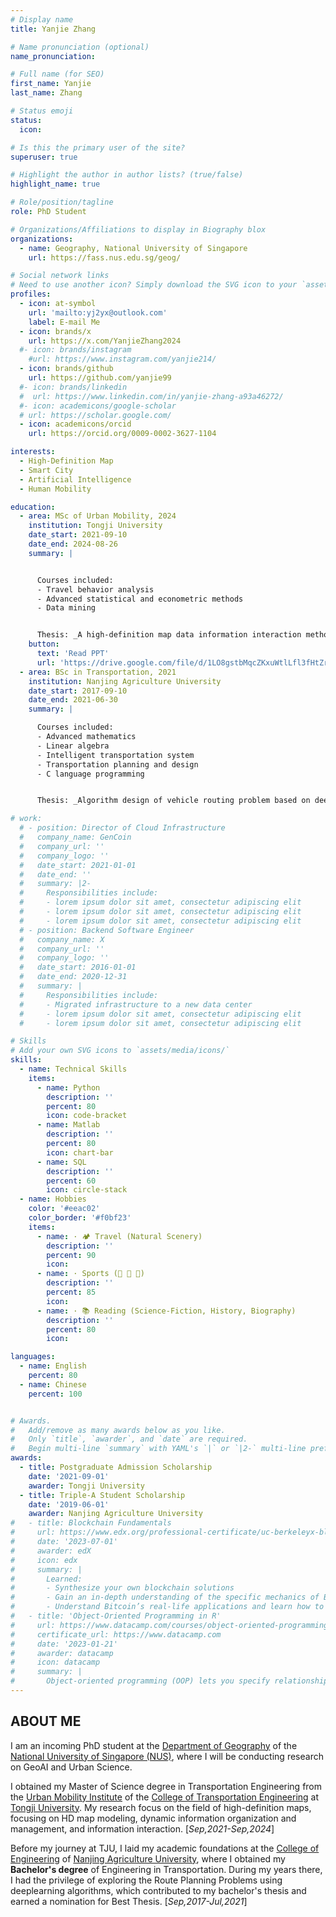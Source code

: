 ```yaml
---
# Display name
title: Yanjie Zhang

# Name pronunciation (optional)
name_pronunciation:

# Full name (for SEO)
first_name: Yanjie
last_name: Zhang

# Status emoji
status:
  icon: 

# Is this the primary user of the site?
superuser: true

# Highlight the author in author lists? (true/false)
highlight_name: true

# Role/position/tagline
role: PhD Student

# Organizations/Affiliations to display in Biography blox
organizations:
  - name: Geography, National University of Singapore
    url: https://fass.nus.edu.sg/geog/

# Social network links
# Need to use another icon? Simply download the SVG icon to your `assets/media/icons/` folder.
profiles:
  - icon: at-symbol
    url: 'mailto:yj2yx@outlook.com'
    label: E-mail Me
  - icon: brands/x
    url: https://x.com/YanjieZhang2024
  #- icon: brands/instagram
    #url: https://www.instagram.com/yanjie214/
  - icon: brands/github
    url: https://github.com/yanjie99
  #- icon: brands/linkedin
  #  url: https://www.linkedin.com/in/yanjie-zhang-a93a46272/
  #- icon: academicons/google-scholar
  # url: https://scholar.google.com/
  - icon: academicons/orcid
    url: https://orcid.org/0009-0002-3627-1104

interests:
  - High-Definition Map
  - Smart City
  - Artificial Intelligence
  - Human Mobility

education:
  - area: MSc of Urban Mobility, 2024
    institution: Tongji University
    date_start: 2021-09-10
    date_end: 2024-08-26
    summary: |


      Courses included:
      - Travel behavior analysis
      - Advanced statistical and econometric methods
      - Data mining


      Thesis: _A high-definition map data information interaction method for assisted autonomous driving_. Supervised by Prof. Wei Huang and Prof. Chun Liu.
    button:
      text: 'Read PPT'
      url: 'https://drive.google.com/file/d/1LO8gstbMqcZKxuWtlLfl3fHtZreZpaV6/view?usp=drive_link'
  - area: BSc in Transportation, 2021
    institution: Nanjing Agriculture University
    date_start: 2017-09-10
    date_end: 2021-06-30
    summary: |

      Courses included:
      - Advanced mathematics
      - Linear algebra
      - Intelligent transportation system
      - Transportation planning and design
      - C language programming


      Thesis: _Algorithm design of vehicle routing problem based on deep reinforcement learning_. Supervised by Assoc. Prof. Yang Liu.

# work:
  # - position: Director of Cloud Infrastructure
  #   company_name: GenCoin
  #   company_url: ''
  #   company_logo: ''
  #   date_start: 2021-01-01
  #   date_end: ''
  #   summary: |2-
  #     Responsibilities include:
  #     - lorem ipsum dolor sit amet, consectetur adipiscing elit
  #     - lorem ipsum dolor sit amet, consectetur adipiscing elit
  #     - lorem ipsum dolor sit amet, consectetur adipiscing elit
  # - position: Backend Software Engineer
  #   company_name: X
  #   company_url: ''
  #   company_logo: ''
  #   date_start: 2016-01-01
  #   date_end: 2020-12-31
  #   summary: |
  #     Responsibilities include:
  #     - Migrated infrastructure to a new data center
  #     - lorem ipsum dolor sit amet, consectetur adipiscing elit
  #     - lorem ipsum dolor sit amet, consectetur adipiscing elit

# Skills
# Add your own SVG icons to `assets/media/icons/`
skills:
  - name: Technical Skills
    items:
      - name: Python
        description: ''
        percent: 80
        icon: code-bracket
      - name: Matlab
        description: ''
        percent: 80
        icon: chart-bar
      - name: SQL
        description: ''
        percent: 60
        icon: circle-stack
  - name: Hobbies
    color: '#eeac02'
    color_border: '#f0bf23'
    items:
      - name: · 🏕 Travel (Natural Scenery)
        description: ''
        percent: 90
        icon: 
      - name: · Sports (🏓 🎾 🏃)
        description: ''
        percent: 85
        icon: 
      - name: · 📚 Reading (Science-Fiction, History, Biography)
        description: ''
        percent: 80
        icon: 

languages:
  - name: English
    percent: 80
  - name: Chinese
    percent: 100


# Awards.
#   Add/remove as many awards below as you like.
#   Only `title`, `awarder`, and `date` are required.
#   Begin multi-line `summary` with YAML's `|` or `|2-` multi-line prefix and indent 2 spaces below.
awards:
  - title: Postgraduate Admission Scholarship 
    date: '2021-09-01'
    awarder: Tongji University
  - title: Triple-A Student Scholarship 
    date: '2019-06-01'
    awarder: Nanjing Agriculture University
#   - title: Blockchain Fundamentals
#     url: https://www.edx.org/professional-certificate/uc-berkeleyx-blockchain-fundamentals
#     date: '2023-07-01'
#     awarder: edX
#     icon: edx
#     summary: |
#       Learned:
#       - Synthesize your own blockchain solutions
#       - Gain an in-depth understanding of the specific mechanics of Bitcoin
#       - Understand Bitcoin’s real-life applications and learn how to attack and destroy Bitcoin, Ethereum, smart contracts and Dapps, and alternatives to Bitcoin’s Proof-of-Work consensus algorithm
#   - title: 'Object-Oriented Programming in R'
#     url: https://www.datacamp.com/courses/object-oriented-programming-with-s3-and-r6-in-r
#     certificate_url: https://www.datacamp.com
#     date: '2023-01-21'
#     awarder: datacamp
#     icon: datacamp
#     summary: |
#       Object-oriented programming (OOP) lets you specify relationships between functions and the objects that they can act on, helping you manage complexity in your code. This is an intermediate level course, providing an introduction to OOP, using the S3 and R6 systems. S3 is a great day-to-day R programming tool that simplifies some of the functions that you write. R6 is especially useful for industry-specific analyses, working with web APIs, and building GUIs.
---
```

## ABOUT ME

I am an incoming PhD student at the [Department of Geography](https://fass.nus.edu.sg/geog/) of the [National University of Singapore (NUS)](https://www.nus.edu.sg/), where I will be conducting research on GeoAI and Urban Science.

I obtained my Master of Science degree in Transportation Engineering from the [Urban Mobility Institute](https://umi.tongji.edu.cn/en/Homepage.htm) of the [College of Transportation Engineering](https://tjjt.tongji.edu.cn/English_Home/HOME.htm) at [Tongji University](https://en.tongji.edu.cn/p/#/). My research focus on the field of high-definition maps, focusing on HD map modeling, dynamic information organization and management, and information interaction. [*_Sep,2021-Sep,2024_*]

Before my journey at TJU, I laid my academic foundations at the [College of Engineering](https://coe.njau.edu.cn/index.htm#) of [Nanjing Agriculture University](https://english.njau.edu.cn/), where I obtained my **Bachelor's degree** of Engineering in Transportation. During my years there, I had the privilege of exploring the Route Planning Problems using deeplearning algorithms, which contributed to my bachelor's thesis and earned a nomination for Best Thesis. [*_Sep,2017-Jul,2021_*]